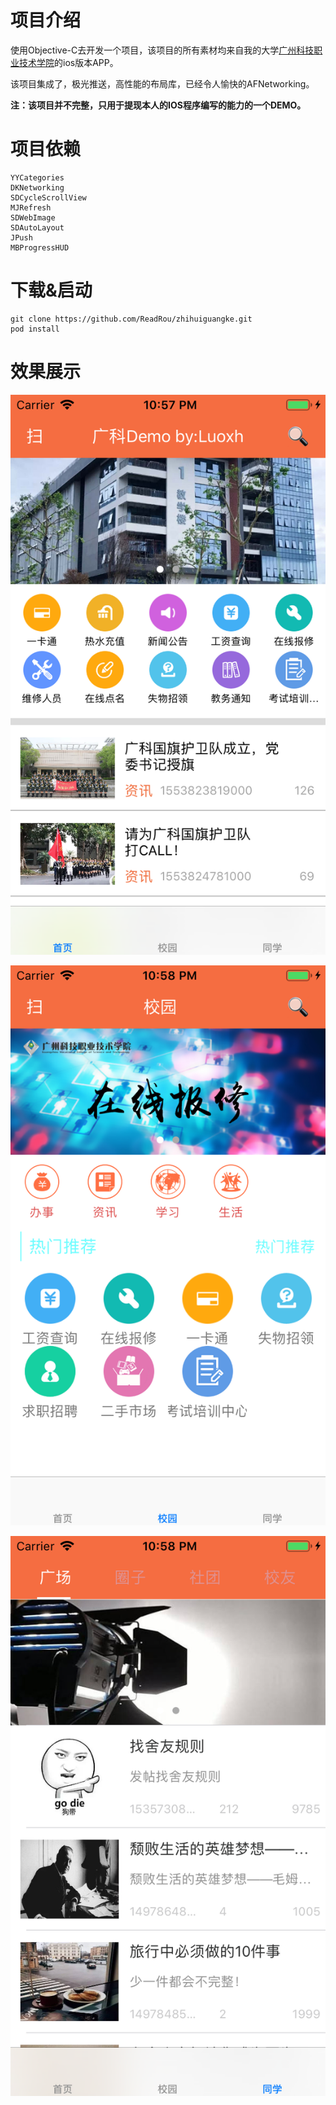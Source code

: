 # 项目介绍

使用Objective-C去开发一个项目，该项目的所有素材均来自我的大学[广州科技职业技术学院](http://www.gzkjxy.net/)的ios版本APP。

该项目集成了，极光推送，高性能的布局库，已经令人愉快的AFNetworking。

**注：该项目并不完整，只用于提现本人的IOS程序编写的能力的一个DEMO。**

# 项目依赖
``` shell
YYCategories
DKNetworking
SDCycleScrollView
MJRefresh
SDWebImage
SDAutoLayout	
JPush
MBProgressHUD
```

# 下载&启动

``` shell
git clone https://github.com/ReadRou/zhihuiguangke.git
pod install
```

# 效果展示

![](./imgas/1.png)

![](./imgas/2.png)

![](./imgas/3.png)